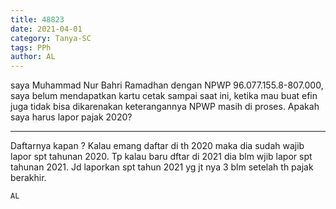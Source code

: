 ```yaml
---
title: 48823
date: 2021-04-01
category: Tanya-SC
tags: PPh
author: AL
---
```


saya Muhammad Nur Bahri Ramadhan dengan NPWP 96.077.155.8-807.000, saya belum mendapatkan kartu cetak sampai saat ini, ketika mau buat efin juga tidak bisa dikarenakan keterangannya NPWP masih di proses. Apakah saya harus lapor pajak 2020?

---

Daftarnya kapan ? Kalau emang daftar di th 2020 maka dia sudah wajib lapor spt tahunan 2020. Tp kalau baru dftar di 2021 dia blm wjib lapor spt tahunan 2021. Jd laporkan spt tahun 2021 yg jt nya 3 blm setelah th pajak berakhir.

`AL`
